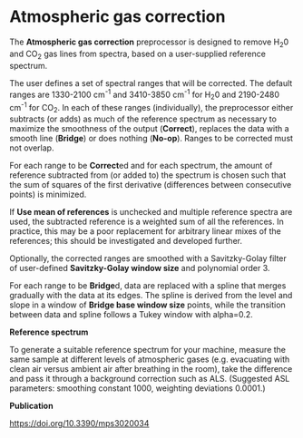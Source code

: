 # Atmospheric gas correction

The **Atmospheric gas correction** preprocessor is designed to remove
H<sub>2</sub>0 and CO<sub>2</sub> gas lines from spectra, based on a user-supplied
reference spectrum.

The user defines a set of spectral ranges that will be corrected. The default
ranges are 1330-2100 cm<sup>-1</sup> and 3410-3850 cm<sup>-1</sup> for H<sub>2</sub>0
and 2190-2480 cm<sup>-1</sup> for CO<sub>2</sub>.
In each of these ranges (individually), the preprocessor either subtracts
(or adds) as much of the reference spectrum as necessary to maximize the
smoothness of the output (**Correct**), replaces the data with a smooth line
(**Bridge**) or does nothing (**No-op**). Ranges to be corrected must not overlap.

For each range to be **Correct**ed and for each spectrum, the amount of reference
subtracted from (or added to) the spectrum is chosen such that the sum of
squares of the first derivative (differences between consecutive points) is
minimized.

If **Use mean of references** is unchecked and multiple reference spectra
are used, the subtracted reference is a weighted sum of all the references.
In practice, this may be a poor replacement for arbitrary linear mixes of the
references; this should be investigated and developed further.

Optionally, the corrected ranges are smoothed with a Savitzky-Golay
filter of user-defined **Savitzky-Golay window size** and polynomial order 3.

For each range to be **Bridge**d, data are replaced with a spline that merges
gradually with the data at its edges. The spline is derived from the level and
slope in a window of **Bridge base window size** points, while the transition
between data and spline follows a Tukey window with alpha=0.2.

**Reference spectrum**

To generate a suitable reference spectrum for your machine, measure the same
sample at different levels of atmospheric gases (e.g. evacuating with clean air
versus ambient air after breathing in the room), take the difference and pass
it through a background correction such as ALS. (Suggested ASL parameters:
smoothing constant 1000, weighting deviations 0.0001.)

**Publication**

https://doi.org/10.3390/mps3020034
